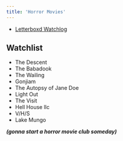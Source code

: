 ```yaml
---
title: 'Horror Movies'
---
```


- [Letterboxd Watchlog](https://letterboxd.com/chayapatr)

## Watchlist

- The Descent
- The Babadook
- The Wailing
- Gonjiam
- The Autopsy of Jane Doe
- Light Out
- The Visit
- Hell House llc
- V/H/S
- Lake Mungo

**_(gonna start a horror movie club someday)_**
